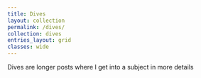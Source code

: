```yaml
---
title: Dives
layout: collection
permalink: /dives/
collection: dives
entries_layout: grid
classes: wide
---
```

Dives are longer posts where I get into a subject in more details